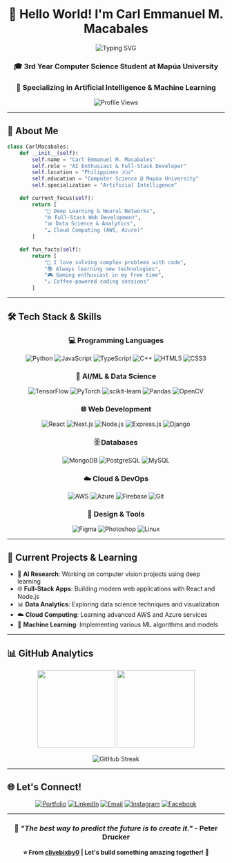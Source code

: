 <div align="center">
  
# 👋 Hello World! I'm Carl Emmanuel M. Macabales

<img src="https://readme-typing-svg.herokuapp.com?font=Fira+Code&size=22&duration=3000&pause=1000&color=2E9EF7&center=true&vCenter=true&width=600&lines=AI+Enthusiast+%26+Computer+Science+Student;Full-Stack+Developer;Machine+Learning+Explorer;Always+Learning+Something+New!" alt="Typing SVG" />

### 🎓 3rd Year Computer Science Student at Mapúa University
### 🤖 Specializing in Artificial Intelligence & Machine Learning

<img src="https://komarev.com/ghpvc/?username=clivebixby0&label=Profile%20views&color=0e75b6&style=flat" alt="Profile Views" />

</div>

---

## 🚀 About Me

```python
class CarlMacabales:
    def __init__(self):
        self.name = "Carl Emmanuel M. Macabales"
        self.role = "AI Enthusiast & Full-Stack Developer"
        self.location = "Philippines 🇵🇭"
        self.education = "Computer Science @ Mapúa University"
        self.specialization = "Artificial Intelligence"
        
    def current_focus(self):
        return [
            "🧠 Deep Learning & Neural Networks",
            "🌐 Full-Stack Web Development", 
            "📊 Data Science & Analytics",
            "☁️ Cloud Computing (AWS, Azure)"
        ]
    
    def fun_facts(self):
        return [
            "🎯 I love solving complex problems with code",
            "📚 Always learning new technologies",
            "🎮 Gaming enthusiast in my free time",
            "☕ Coffee-powered coding sessions"
        ]
```

---

## 🛠️ Tech Stack & Skills

<div align="center">

### 💻 Programming Languages
![Python](https://img.shields.io/badge/Python-3776AB?style=for-the-badge&logo=python&logoColor=white)
![JavaScript](https://img.shields.io/badge/JavaScript-F7DF1E?style=for-the-badge&logo=javascript&logoColor=black)
![TypeScript](https://img.shields.io/badge/TypeScript-007ACC?style=for-the-badge&logo=typescript&logoColor=white)
![C++](https://img.shields.io/badge/C++-00599C?style=for-the-badge&logo=cplusplus&logoColor=white)
![HTML5](https://img.shields.io/badge/HTML5-E34F26?style=for-the-badge&logo=html5&logoColor=white)
![CSS3](https://img.shields.io/badge/CSS3-1572B6?style=for-the-badge&logo=css3&logoColor=white)

### 🤖 AI/ML & Data Science
![TensorFlow](https://img.shields.io/badge/TensorFlow-FF6F00?style=for-the-badge&logo=tensorflow&logoColor=white)
![PyTorch](https://img.shields.io/badge/PyTorch-EE4C2C?style=for-the-badge&logo=pytorch&logoColor=white)
![scikit-learn](https://img.shields.io/badge/scikit--learn-F7931E?style=for-the-badge&logo=scikit-learn&logoColor=white)
![Pandas](https://img.shields.io/badge/Pandas-150458?style=for-the-badge&logo=pandas&logoColor=white)
![OpenCV](https://img.shields.io/badge/OpenCV-27338e?style=for-the-badge&logo=OpenCV&logoColor=white)

### 🌐 Web Development
![React](https://img.shields.io/badge/React-20232A?style=for-the-badge&logo=react&logoColor=61DAFB)
![Next.js](https://img.shields.io/badge/Next.js-000000?style=for-the-badge&logo=nextdotjs&logoColor=white)
![Node.js](https://img.shields.io/badge/Node.js-43853D?style=for-the-badge&logo=node.js&logoColor=white)
![Express.js](https://img.shields.io/badge/Express.js-404D59?style=for-the-badge&logo=express&logoColor=white)
![Django](https://img.shields.io/badge/Django-092E20?style=for-the-badge&logo=django&logoColor=white)

### 🗄️ Databases
![MongoDB](https://img.shields.io/badge/MongoDB-4EA94B?style=for-the-badge&logo=mongodb&logoColor=white)
![PostgreSQL](https://img.shields.io/badge/PostgreSQL-316192?style=for-the-badge&logo=postgresql&logoColor=white)
![MySQL](https://img.shields.io/badge/MySQL-00000F?style=for-the-badge&logo=mysql&logoColor=white)

### ☁️ Cloud & DevOps
![AWS](https://img.shields.io/badge/AWS-232F3E?style=for-the-badge&logo=amazon-aws&logoColor=white)
![Azure](https://img.shields.io/badge/Azure-0078D4?style=for-the-badge&logo=microsoft-azure&logoColor=white)
![Firebase](https://img.shields.io/badge/Firebase-039BE5?style=for-the-badge&logo=Firebase&logoColor=white)
![Git](https://img.shields.io/badge/Git-F05032?style=for-the-badge&logo=git&logoColor=white)

### 🎨 Design & Tools
![Figma](https://img.shields.io/badge/Figma-F24E1E?style=for-the-badge&logo=figma&logoColor=white)
![Photoshop](https://img.shields.io/badge/Adobe%20Photoshop-31A8FF?style=for-the-badge&logo=Adobe%20Photoshop&logoColor=black)
![Linux](https://img.shields.io/badge/Linux-FCC624?style=for-the-badge&logo=linux&logoColor=black)

</div>

---

## 🎯 Current Projects & Learning

- 🔬 **AI Research**: Working on computer vision projects using deep learning
- 🌐 **Full-Stack Apps**: Building modern web applications with React and Node.js
- 📊 **Data Analytics**: Exploring data science techniques and visualization
- ☁️ **Cloud Computing**: Learning advanced AWS and Azure services
- 🤖 **Machine Learning**: Implementing various ML algorithms and models

---

## 📊 GitHub Analytics

<div align="center">
  
<img height="180em" src="https://github-readme-stats.vercel.app/api?username=clivebixby0&show_icons=true&theme=tokyonight&include_all_commits=true&count_private=true"/>
<img height="180em" src="https://github-readme-stats.vercel.app/api/top-langs/?username=clivebixby0&layout=compact&langs_count=8&theme=tokyonight"/>

</div>

<div align="center">
  
![GitHub Streak](https://github-readme-streak-stats.herokuapp.com/?user=clivebixby0&theme=tokyonight)

</div>

---

## 🌐 Let's Connect!

<div align="center">

[![Portfolio](https://img.shields.io/badge/Portfolio-FF5722?style=for-the-badge&logo=todoist&logoColor=white)](https://cemmacabales.tech)
[![LinkedIn](https://img.shields.io/badge/LinkedIn-0077B5?style=for-the-badge&logo=linkedin&logoColor=white)](https://linkedin.com/in/carl-emmanuel-macabales)
[![Email](https://img.shields.io/badge/Email-D14836?style=for-the-badge&logo=gmail&logoColor=white)](mailto:carlmacabales31@gmail.com)
[![Instagram](https://img.shields.io/badge/Instagram-E4405F?style=for-the-badge&logo=instagram&logoColor=white)](https://instagram.com/crlemmanuel_)
[![Facebook](https://img.shields.io/badge/Facebook-1877F2?style=for-the-badge&logo=facebook&logoColor=white)](https://fb.com/carl.macabales)

</div>

---

<div align="center">

### 💭 *"The best way to predict the future is to create it."* - Peter Drucker

**⭐ From [clivebixby0](https://github.com/clivebixby0) | Let's build something amazing together! 🚀**

</div>
